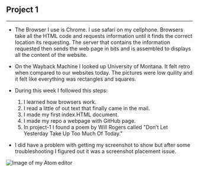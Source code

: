 ## Project 1
---

+ The Browser I use is Chrome. I use safari on my cellphone. Browsers take all the HTML code and requests information until it finds the correct location its requesting. The server that contains the information requested then sends the web page in bits and is assembled to displays all the content of the website.

+ On the Wayback Machine I looked up University of Montana. It felt retro when compared to our websites today. The pictures were low quility and it felt like everything was rectangles and squares.

+ During this week I followed this steps:
  1. I learned how browsers work.
  3. I read a little of out text that finally came in the mail.
  4. I made my first index.HTML document.
  7. I made my repo a webpage with GitHub page.
  8. In project-1 I found a poem by Will Rogers called "Don’t Let Yesterday Take Up Too Much Of Today."

+ I did have a problem with getting my screenshot to show but after some troubleshooting I figured out it was a screenshot placement issue.

![Image of my Atom editor](./images/screenshot.png)

